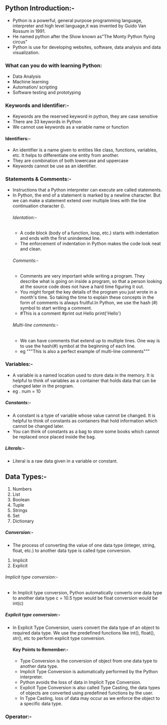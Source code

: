 ## Python Introduction:-
* Python is a powerful, general purpose programming language, interpreter and high level language,it was invented by Guido Van Rossum in 1991.
* He named python after the Show known as"The Monty Python flying circus"
* Python is use for developing websites, software, data analysis and data visualization.

### What can you do with learning Python:
* Data Analysis
* Machine learning
* Automation/ scripting
* Software testing and prototyping

### Keywords and Identifier:-
* Keywords are the reserved keyword in python, they are case sensitive
* There are 33 keywords in Python
* We cannot use keywords as a variable name or function

#### Identifiers:-
* An identifier is a name given to entities like class, functions, variables, etc. It helps to differentiate one entity from another.
* They are combination of both lowercase and uppercase
* Keywords cannot be use as an identifier.

### Statements & Comments:-
* Instructions that a Python interpreter can execute are called statements.
* In Python, the end of a statement is marked by a newline character. But we can make a statement extend over multiple lines with the line continuation character (\).
   ###### Identation:-
   * A code block (body of a function, loop, etc.) starts with indentation and ends with the first unindented line.
   * The enforcement of indentation in Python makes the code look neat and clean.
   ###### Comments:-
   * Comments are very important while writing a program. They describe what is going on inside a program, so that a person looking at the source code does not have a hard time figuring it out.
   * You might forget the key details of the program you just wrote in a month's time. So taking the time to explain these concepts in the form of comments is always fruitful.In Python, we use the hash (#) symbol to start writing a comment.
   * #This is a comment
#print out Hello
print('Hello')
  ###### Multi-line comments:-
  * We can have comments that extend up to multiple lines. One way is to use the hash(#) symbol at the beginning of each line. 
  * eg """This is also a
perfect example of
multi-line comments"""

### Variables:-
* A variable is a named location used to store data in the memory. It is helpful to think of variables as a container that holds data that can be changed later in the program.
* eg . num = 10

##### Constants:-
* A constant is a type of variable whose value cannot be changed. It is helpful to think of constants as containers that hold information which cannot be changed later.
* You can think of constants as a bag to store some books which cannot be replaced once placed inside the bag.

##### Literals:-
* Literal is a raw data given in a variable or constant.

## Data Types:-
1. Numbers
2. List
3. Boolean
4. Tuple
5. Strings
6. Set
7. Dictionary

##### Conversion:-
* The process of converting the value of one data type (integer, string, float, etc.) to another data type is called type conversion.
1. Implicit 
2. Explicit

###### Implicit type conversion:-
* In Implicit type conversion, Python automatically converts one data type to another data type
c = 10.5
type would be float conversion would be int(c)

##### Explicit type conversion:-
* In Explicit Type Conversion, users convert the data type of an object to required data type. We use the predefined functions like int(), float(), str(), etc to perform explicit type conversion.
     #### Key Points to Remember:-
     * Type Conversion is the conversion of object from one data type to another data type.
     * Implicit Type Conversion is automatically performed by the Python interpreter.
     * Python avoids the loss of data in Implicit Type Conversion.
     * Explicit Type Conversion is also called Type Casting, the data types of objects are converted using predefined functions by the user.
     * In Type Casting, loss of data may occur as we enforce the object to a specific data type.

### Operator:-
